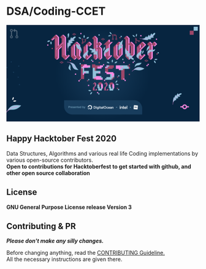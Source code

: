 # DSA/Coding-CCET
<img src="img/hfimg.png">

## Happy Hacktober Fest 2020

Data Structures, Algorithms and various real life Coding implementations by various open-source contributors. <br/>
**Open to contributions for Hacktoberfest to get started with github, and other open source collaboration**

## License
**GNU General Purpose License release Version 3**

## Contributing & PR

***Please don't make any silly changes.***

Before changing anything, read the [CONTRIBUTING Guideline.](/CONTRIBUTING.md)<br/>
All the necessary instructions are given there.
